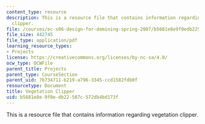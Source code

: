 ```yaml
---
content_type: resource
description: This is a resource file that contains information regarding vegetation
  clipper.
file: /courses/ec-s06-design-for-demining-spring-2007/b5681e8e9f0edb22587c572db4bd173f_MITEC_S06S07_clipper_2006.pdf
file_size: 442745
file_type: application/pdf
learning_resource_types:
- Projects
license: https://creativecommons.org/licenses/by-nc-sa/4.0/
ocw_type: OCWFile
parent_title: Projects
parent_type: CourseSection
parent_uid: 7b734711-b219-a796-3345-ccd1582fdb0f
resourcetype: Document
title: Vegetation Clipper
uid: b5681e8e-9f0e-db22-587c-572db4bd173f
---
```

This is a resource file that contains information regarding vegetation clipper.